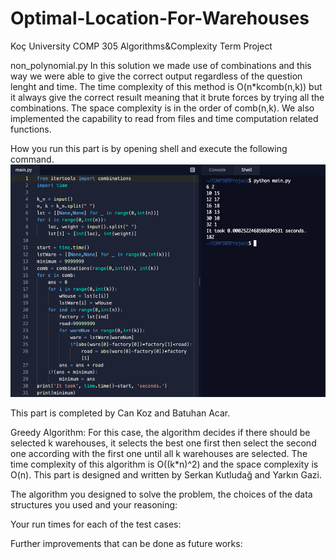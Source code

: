 # Optimal-Location-For-Warehouses
Koç University COMP 305 Algorithms&Complexity Term Project

non_polynomial.py
In this solution we made use of combinations and this way we were able to give the correct output regardless of the question lenght and time. The time complexity of this method is O(n*kcomb(n,k)) but it always give the correct resuılt meaning that it brute forces by trying all the combinations. The space complexity is in the order of comb(n,k). We also implemented the capability to read from files and time computation related functions.

How you run this part is by opening shell and execute the following command.
![How to run](shell_command.png)

This part is completed by Can Koz and Batuhan Acar.

Greedy Algorithm:
For this case, the algorithm decides if there should be selected k warehouses, it selects the best one first then select the second one according with the first one until all k warehouses are selected. The time complexity of this algorithm is O((k*n)^2) and the space complexity is O(n). This part is designed and written by Serkan Kutludağ and Yarkın Gazi.

The algorithm you designed to solve the problem, the choices of the data structures you used and your reasoning:

Your run times for each of the test cases:

Further improvements that can be done as future works:

